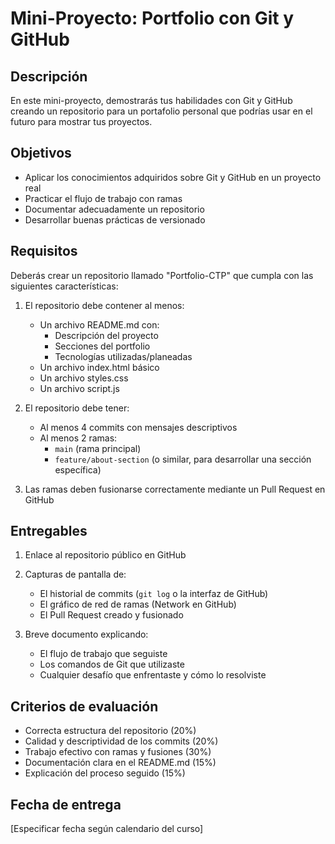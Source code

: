 # Mini-Proyecto: Portfolio con Git y GitHub

## Descripción

En este mini-proyecto, demostrarás tus habilidades con Git y GitHub creando un repositorio para un portafolio personal que podrías usar en el futuro para mostrar tus proyectos.

## Objetivos

- Aplicar los conocimientos adquiridos sobre Git y GitHub en un proyecto real
- Practicar el flujo de trabajo con ramas
- Documentar adecuadamente un repositorio
- Desarrollar buenas prácticas de versionado

## Requisitos

Deberás crear un repositorio llamado "Portfolio-CTP" que cumpla con las siguientes características:

1. El repositorio debe contener al menos:
   - Un archivo README.md con:
     - Descripción del proyecto
     - Secciones del portfolio
     - Tecnologías utilizadas/planeadas
   - Un archivo index.html básico
   - Un archivo styles.css
   - Un archivo script.js

2. El repositorio debe tener:
   - Al menos 4 commits con mensajes descriptivos
   - Al menos 2 ramas:
     - `main` (rama principal)
     - `feature/about-section` (o similar, para desarrollar una sección específica)

3. Las ramas deben fusionarse correctamente mediante un Pull Request en GitHub

## Entregables

1. Enlace al repositorio público en GitHub
2. Capturas de pantalla de:
   - El historial de commits (`git log` o la interfaz de GitHub)
   - El gráfico de red de ramas (Network en GitHub)
   - El Pull Request creado y fusionado

3. Breve documento explicando:
   - El flujo de trabajo que seguiste
   - Los comandos de Git que utilizaste
   - Cualquier desafío que enfrentaste y cómo lo resolviste

## Criterios de evaluación

- Correcta estructura del repositorio (20%)
- Calidad y descriptividad de los commits (20%)
- Trabajo efectivo con ramas y fusiones (30%)
- Documentación clara en el README.md (15%)
- Explicación del proceso seguido (15%)

## Fecha de entrega

[Especificar fecha según calendario del curso] 